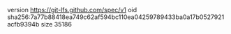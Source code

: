version https://git-lfs.github.com/spec/v1
oid sha256:7a77b88418ea749c62af594bc110ea04259789433ba0a17b0527921acfb9394b
size 35186
